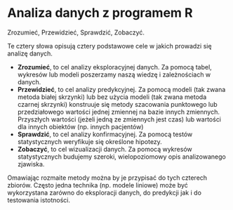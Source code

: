 # Analiza danych z programem R

Zrozumieć, Przewidzieć, Sprawdzić, Zobaczyć.

Te cztery słowa opisują cztery podstawowe cele w jakich prowadzi się analizę danych.

* **Zrozumieć**, to cel analizy eksploracyjnej danych. Za pomocą tabel, wykresów lub modeli poszerzamy naszą wiedzę i zależnościach w danych. 
* **Przewidzieć**, to cel analizy predykcyjnej. Za pomocą modeli (tak zwana metoda białej skrzynki) lub bez użycia modeli (tak zwana metoda czarnej skrzynki) konstruuje się metody szacowania punktowego lub przedziałowego wartości jednej zmiennej na bazie innych zmiennych. Przyszłych wartości (jeżeli jedną ze zmiennych jest czas) lub wartości dla innych obiektów (np. innych pacjentów) 
* **Sprawdzić**, to cel analizy konfirmacyjnej. Za pomocą testów statystycznych weryfikuje się określone hipotezy.
* **Zobaczyć**, to cel wizualizacji danych. Za pomocą wykresów statystycznych budujemy szeroki, wielopoziomowy opis analizowanego zjawiska.

Omawiając rozmaite metody można by je przypisać do tych czterech zbiorów. Często jedna technika (np. modele liniowe) może być wykorzystana zarówno do eksploracji danych, do predykcji jak i do testowania istotności.
